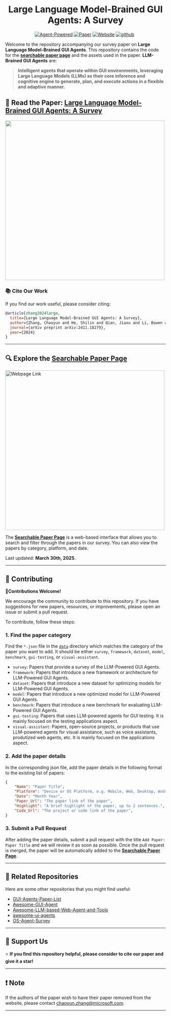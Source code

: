 <h1 align="center">
    Large Language Model-Brained GUI Agents: A Survey
</h1>

<div align="center">

[![Agent-Powered](https://img.shields.io/badge/Agent-Powered-0ABAB5?logo=robot-framework&logoColor=white)](https://vyokky.github.io/LLM-Brained-GUI-Agents-Survey/)
[![Paper](https://img.shields.io/badge/Paper-arXiv%3A2411.18279-B31B1B.svg)](https://arxiv.org/abs/2411.18279)
[![Website](https://img.shields.io/badge/Website-Searchable%20List-blue.svg)](https://vyokky.github.io/LLM-Brained-GUI-Agents-Survey/)
[![github](https://img.shields.io/github/stars/vyokky/LLM-Brained-GUI-Agents-Survey)](https://github.com/vyokky/LLM-Brained-GUI-Agents-Survey)&ensp;

</div>

Welcome to the repository accompanying our survey paper on **Large Language Model-Brained GUI Agents**. This repository contains the code for the [**searchable paper page**](https://vyokky.github.io/LLM-Brained-GUI-Agents-Survey/) and the assets used in the paper. **LLM-Brained GUI Agents** are:

> **Intelligent agents that operate within GUI environments, leveraging Large Language Models (LLMs) as their core inference and cognitive engine to generate, plan, and execute actions in a flexible and adaptive manner.**

## 📖 Read the Paper: [Large Language Model-Brained GUI Agents: A Survey](https://arxiv.org/abs/2411.18279)

<p align="left">
  <img src="assets/gui_agent.png" width="500px"/>
</p>

### 📚 Cite Our Work

If you find our work useful, please consider citing:

```bibtex
@article{zhang2024large,
  title={Large Language Model-Brained GUI Agents: A Survey},
  author={Zhang, Chaoyun and He, Shilin and Qian, Jiaxu and Li, Bowen and Li, Liqun and Qin, Si and Kang, Yu and Ma, Minghua and Liu, Guyue and Lin, Qingwei and others},
  journal={arXiv preprint arXiv:2411.18279},
  year={2024}
}
```

---

## 🔍 Explore the **[Searchable Paper Page](https://vyokky.github.io/LLM-Brained-GUI-Agents-Survey/)**

<p align="left">
  <a href="https://vyokky.github.io/LLM-Brained-GUI-Agents-Survey/">
    <img src="assets/webpage.png" width="500px" alt="Webpage Link"/>
  </a>
</p>

The **[Searchable Paper Page](https://vyokky.github.io/LLM-Brained-GUI-Agents-Survey/)** is a web-based interface that allows you to search and filter through the papers in our survey. You can also view the papers by category, platform, and date.

Last updated: **March 30th, 2025**.

---

## 🙌 Contributing

🤝**Contributions Welcome!**

We encourage the community to contribute to this repository. If you have suggestions for new papers, resources, or improvements, please open an issue or submit a pull request.

To contribute, follow these steps:

### 1. Find the paper category

Find the `*.json` file in the [`data`](https://github.com/vyokky/LLM-Brained-GUI-Agents-Survey/tree/main/data) directory which matches the category of the paper you want to add. It should be either `survey`, `framework`, `dataset`, `model`, `benchmark`, `gui-testing`, or `visual-assistant`.

- `survey`: Papers that provide a survey of the LLM-Powered GUI Agents.
- `framework`: Papers that introduce a new framework or architecture for LLM-Powered GUI Agents.
- `dataset`: Papers that introduce a new dataset for optimizing models for LLM-Powered GUI Agents.
- `model`: Papers that introduce a new optimized model for LLM-Powered GUI Agents.
- `benchmark`: Papers that introduce a new benchmark for evaluating LLM-Powered GUI Agents.
- `gui-testing`: Papers that uses LLM-powered agents for GUI testing. It is mainly focused on the testing applications aspect.
- `visual-assistant`: Papers, open-source projects, or products that use LLM-powered agents for visual assistance, such as voice assistants, produtized web agents, etc. It is mainly focused on the applications aspect.
### 2. Add the paper details

In the corresponding json file, add the paper details in the following format to the existing list of papers:

```json
{
    "Name": "Paper Title",
    "Platform": "Device or OS Platform, e.g. Mobile, Web, Desktop, Android, Windows, etc.",
    "Date": "Month Year",
    "Paper_Url": "The paper link of the paper",
    "Highlight": "A brief highlight of the paper, up to 2 sentences.",
    "Code_Url": "The project or code link of the paper",
}
```
### 3. Submit a Pull Request

After adding the paper details, submit a pull request with the title `Add Paper: Paper Title` and we will review it as soon as possible. Once the pull request is merged, the paper will be automatically added to the **[Searchable Paper Page](https://vyokky.github.io/LLM-Brained-GUI-Agents-Survey/)**.

---

## 📝 Related Repositories

Here are some other repositories that you might find useful:

- [GUI-Agents-Paper-List](https://github.com/boyugou/GUI-Agents-Paper-List)
- [Awesome-GUI-Agent](https://github.com/showlab/Awesome-GUI-Agent/tree/main)
- [Awesome-LLM-based-Web-Agent-and-Tools](https://github.com/albzni/Awesome-LLM-based-Web-Agent-and-Tools)
- [awesome-ui-agents](https://github.com/opendilab/awesome-ui-agents/)
- [OS-Agent-Survey](https://github.com/OS-Agent-Survey/OS-Agent-Survey)

---

## 🫶 Support Us

⭐ **If you find this repository helpful, please consider to cite our paper and give it a star!**

---

## ❗️ Note

If the authors of the paper wish to have their paper removed from the website, please contact [chaoyun.zhang@microsoft.com](mailto:chaoyun.zhang@microsoft.com).

---
